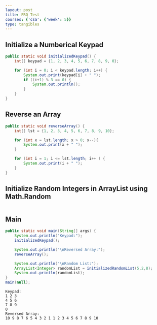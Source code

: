 ```yaml
---
layout: post
title: FRQ Test
courses: {'csa': {'week': 5}}
type: tangibles
---
```


## Initialize a Numberical Keypad


```Java
public static void initializedKeypad() {
    int[] keypad = {1, 2, 3, 4, 5, 6, 7, 8, 9, 0};

    for (int i = 0; i < keypad.length; i++) {
        System.out.print(keypad[i] + " ");
        if ((i+1) % 3 == 0) {
            System.out.println();
        }
    }
}
```

## Reverse an Array


```Java
public static void reverseArray() {
    int[] lst = {1, 2, 3, 4, 5, 6, 7, 8, 9, 10};

    for (int x = lst.length; x > 0; x--){
        System.out.print(x + " ");
    }

    for (int i = 1; i <= lst.length; i++ ) {
        System.out.print(i + " ");
    }
}
```

## Initialize Random Integers in ArrayList using Math.Random


```Java

```

## Main


```Java
public static void main(String[] args) {
    System.out.println("Keypad:");
    initializedKeypad();

    System.out.println("\nReversed Array:");
    reverseArray();

    System.out.println("\nRandom List:");
    ArrayList<Integer> randomList = initializedRandomList(5,2,8);
    System.out.println(randomList);
}
main(null);
```

    Keypad:
    1 2 3 
    4 5 6 
    7 8 9 
    0 
    Reversed Array:
    10 9 8 7 6 5 4 3 2 1 1 2 3 4 5 6 7 8 9 10 
